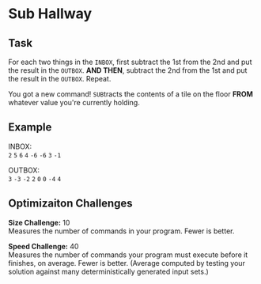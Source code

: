 
# Sub Hallway

## Task

For each two things in the `INBOX`, first subtract the 1st from the 2nd and put the result in the `OUTBOX`. **AND THEN**, subtract the 2nd from the 1st and put the result in the `OUTBOX`. Repeat.

You got a new command! `SUB`tracts the contents of a tile on the floor **FROM** whatever value you're currently holding.

## Example

INBOX:  
`2` `5` `6` `4` `-6` `-6` `3` `-1`

OUTBOX:  
`3` `-3` `-2` `2` `0` `0` `-4` `4`

## Optimizaiton Challenges

**Size Challenge:** 10  
Measures the number of commands in your program. Fewer is better.

**Speed Challenge:** 40  
Measures the number of commands your program must execute before it finishes, on average. Fewer is better. (Average computed by testing your solution against many deterministically generated input sets.)
